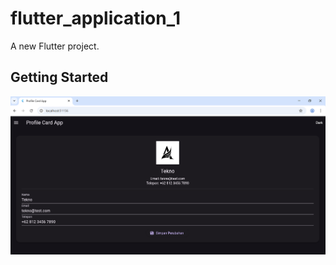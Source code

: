 # flutter_application_1

A new Flutter project.

## Getting Started

![Tampilan Aplikasi](Hasil_tugas_2.PNG)


